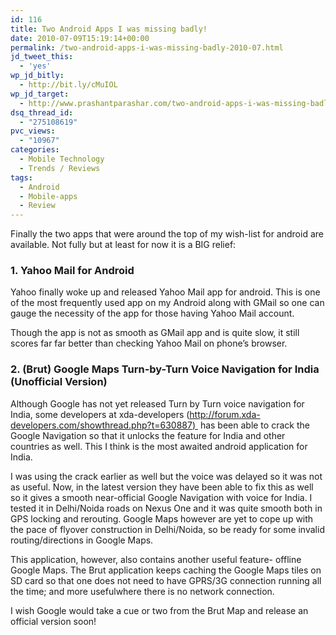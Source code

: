 ```yaml
---
id: 116
title: Two Android Apps I was missing badly!
date: 2010-07-09T15:19:14+00:00
permalink: /two-android-apps-i-was-missing-badly-2010-07.html
jd_tweet_this:
  - 'yes'
wp_jd_bitly:
  - http://bit.ly/cMuIOL
wp_jd_target:
  - http://www.prashantparashar.com/two-android-apps-i-was-missing-badly-2010-07.html
dsq_thread_id:
  - "275108619"
pvc_views:
  - "10967"
categories:
  - Mobile Technology
  - Trends / Reviews
tags:
  - Android
  - Mobile-apps
  - Review
---
```

Finally the two apps that were around the top of my wish-list for android are available. Not fully but at least for now it is a BIG relief:

### 1. Yahoo Mail for Android

Yahoo finally woke up and released Yahoo Mail app for android. This is one of the most frequently used app on my Android along with GMail so one can gauge the necessity of the app for those having Yahoo Mail account.

Though the app is not as smooth as GMail app and is quite slow, it still scores far far better than checking Yahoo Mail on phone&#8217;s browser.

### 2. (Brut) Google Maps Turn-by-Turn Voice Navigation for India (Unofficial Version)

Although Google has not yet released Turn by Turn voice navigation for India, some developers at xda-developers ([http://forum.xda-developers.com/showthread.php?t=630887) ](http://forum.xda-developers.com/showthread.php?t=630887) has been able to crack the Google Navigation so that it unlocks the feature for India and other countries as well. This I think is the most awaited android application for India.

I was using the crack earlier as well but the voice was delayed so it was not as useful. Now, in the latest version they have been able to fix this as well so it gives a smooth near-official Google Navigation with voice for India. I tested it in Delhi/Noida roads on Nexus One and it was quite smooth both in GPS locking and rerouting. Google Maps however are yet to cope up with the pace of flyover construction in Delhi/Noida, so be ready for some invalid routing/directions in Google Maps.

This application, however, also contains another useful feature- offline Google Maps. The Brut application keeps caching the Google Maps tiles on SD card so that one does not need to have GPRS/3G connection running all the time; and more usefulwhere there is no network connection.

I wish Google would take a cue or two from the Brut Map and release an official version soon!
